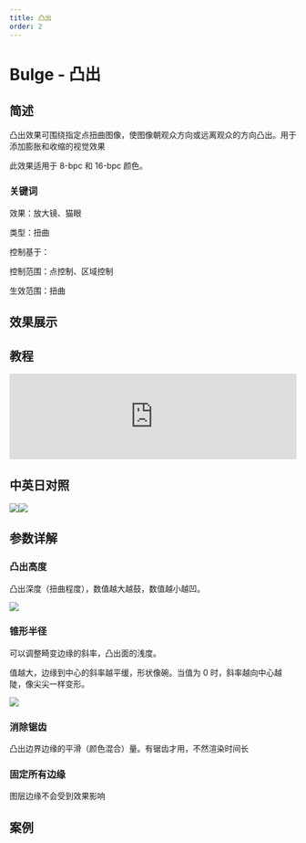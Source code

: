 ```yaml
---
title: 凸出
order: 2
---
```


# Bulge - 凸出

## 简述

凸出效果可围绕指定点扭曲图像，使图像朝观众方向或远离观众的方向凸出。用于添加膨胀和收缩的视觉效果

此效果适用于 8-bpc 和 16-bpc 颜色。

### 关键词

效果：放大镜、猫眼

类型：扭曲

控制基于：

控制范围：点控制、区域控制

生效范围：扭曲

## 效果展示

## 教程

<iframe src="https://player.bilibili.com/player.html?bvid=BV1e34y1X7Vj&page=51&high_quality=1" width="100%" allowfullscreen="allowfullscreen" frameborder="0"></iframe>

## 中英日对照

![](https://mir.yuelili.com/user/AE/effects/AE-Effects-Distort-Bulge.png)![](https://mir.yuelili.com/user/AE/effects/AE-Effects-Distort-Bulge_cn.png)

## 参数详解

### 凸出高度

凸出深度（扭曲程度），数值越大越鼓，数值越小越凹。

![](https://cdn.yuelili.com/20211224163748.png)

### 锥形半径

可以调整畸变边缘的斜率，凸出面的浅度。

值越大，边缘到中心的斜率越平缓，形状像碗。当值为 0 时，斜率越向中心越陡，像尖尖一样变形。

![](https://cdn.yuelili.com/20211224163901.png)

### 消除锯齿

凸出边界边缘的平滑（颜色混合）量。有锯齿才用，不然渲染时间长

### 固定所有边缘

图层边缘不会受到效果影响

## 案例
